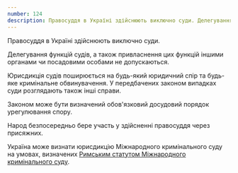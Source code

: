 ```yaml
---
number: 124
description: Правосуддя в Україні здійснюють виключно суди. Делегування функцій судів, а також привласнення цих функцій іншими органами чи посадовими особами не допускаються...
---
```


Правосуддя в Україні здійснюють виключно суди.

Делегування функцій судів, а також привласнення цих функцій іншими органами чи посадовими особами не допускаються.

Юрисдикція судів поширюється на будь-який юридичний спір та будь-яке кримінальне обвинувачення. У передбачених законом
випадках суди розглядають також інші справи.

Законом може бути визначений обов'язковий досудовий порядок урегулювання спору.

Народ безпосередньо бере участь у здійсненні правосуддя через присяжних.

Україна може визнати юрисдикцію Міжнародного кримінального суду на умовах,
визначених [Римським статутом Міжнародного кримінального суду](https://zakon.rada.gov.ua/laws/show/995_588).
